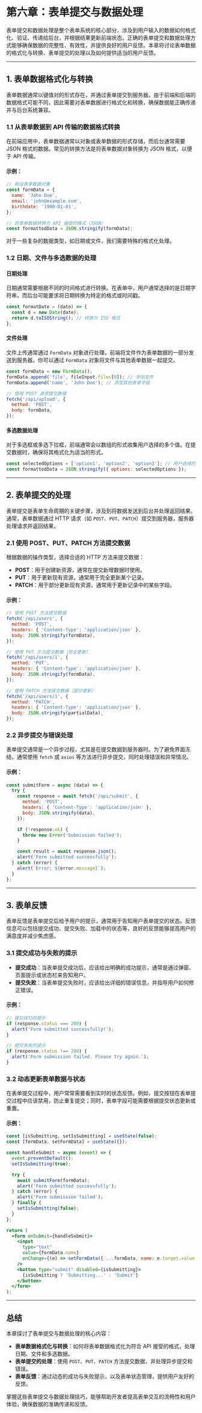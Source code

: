 # 第六章：表单提交与数据处理

表单提交和数据处理是整个表单系统的核心部分，涉及到用户输入的数据如何格式化、验证、传递给后台，并根据结果更新前端状态。正确的表单提交和数据处理方式能够确保数据的完整性、有效性，并提供良好的用户反馈。本章将讨论表单数据的格式化与转换、表单提交的处理以及如何提供适当的用户反馈。

---

## **1. 表单数据格式化与转换**

表单数据通常以键值对的形式存在，并通过表单提交到服务器。由于前端和后端的数据格式可能不同，因此需要对表单数据进行格式化和转换，确保数据能正确传递并与后台系统兼容。

### **1.1 从表单数据到 API 传输的数据格式转换**

在前端应用中，表单数据通常以对象或表单数据的形式存储，而后台通常需要 JSON 格式的数据。常见的转换方法是将表单数据对象转换为 JSON 格式，以便于 API 传输。

#### **示例：**

```javascript
// 假设表单数据对象
const formData = {
  name: 'John Doe',
  email: 'john@example.com',
  birthdate: '1990-01-01',
};

// 将表单数据转换为 API 接受的格式（JSON）
const formattedData = JSON.stringify(formData);
```

对于一些复杂的数据类型，如日期或文件，我们需要特殊的格式化处理。

### **1.2 日期、文件与多选数据的处理**

#### **日期处理**

日期通常需要根据不同的时间格式进行转换。在表单中，用户通常选择的是日期字符串，而后台可能要求将日期转换为特定的格式或时间戳。

```javascript
const formatDate = (date) => {
  const d = new Date(date);
  return d.toISOString(); // 转换为 ISO 格式
};
```

#### **文件处理**

文件上传通常通过 `FormData` 对象进行处理，前端将文件作为表单数据的一部分发送到服务器。你可以通过 `FormData` 对象将文件与其他表单数据一起提交。

```javascript
const formData = new FormData();
formData.append('file', fileInput.files[0]); // 添加文件
formData.append('name', 'John Doe'); // 添加其他表单字段

// 使用 POST 请求提交数据
fetch('/api/upload', {
  method: 'POST',
  body: formData,
});
```

#### **多选数据处理**

对于多选框或多选下拉框，前端通常会以数组的形式收集用户选择的多个值。在提交数据时，确保将其格式化为适当的形式。

```javascript
const selectedOptions = ['option1', 'option2', 'option3']; // 用户选择的选项
const formattedData = JSON.stringify({ options: selectedOptions });
```

---

## **2. 表单提交的处理**

表单提交是表单生命周期的关键步骤，涉及到将数据发送到后台并处理返回结果。通常，表单数据通过 HTTP 请求（如 `POST`、`PUT`、`PATCH`）提交到服务器，服务器处理请求并返回结果。

### **2.1 使用 POST、PUT、PATCH 方法提交数据**

根据数据的操作类型，选择合适的 HTTP 方法来提交数据：

- **POST**：用于创建新资源，通常在提交新增数据时使用。
- **PUT**：用于更新现有资源，通常用于完全更新某个记录。
- **PATCH**：用于部分更新现有资源，通常用于更新记录中的某些字段。

#### **示例：**

```javascript
// 使用 POST 方法提交数据
fetch('/api/users', {
  method: 'POST',
  headers: { 'Content-Type': 'application/json' },
  body: JSON.stringify(formData),
});

// 使用 PUT 方法提交数据（完全更新）
fetch('/api/users/1', {
  method: 'PUT',
  headers: { 'Content-Type': 'application/json' },
  body: JSON.stringify(formData),
});

// 使用 PATCH 方法提交数据（部分更新）
fetch('/api/users/1', {
  method: 'PATCH',
  headers: { 'Content-Type': 'application/json' },
  body: JSON.stringify(partialData),
});
```

### **2.2 异步提交与错误处理**

表单提交通常是一个异步过程，尤其是在提交数据到服务器时。为了避免界面冻结，通常使用 `fetch` 或 `axios` 等方法进行异步提交，同时处理错误和异常情况。

#### **示例：**

```javascript
const submitForm = async (data) => {
  try {
    const response = await fetch('/api/submit', {
      method: 'POST',
      headers: { 'Content-Type': 'application/json' },
      body: JSON.stringify(data),
    });

    if (!response.ok) {
      throw new Error('Submission failed');
    }

    const result = await response.json();
    alert('Form submitted successfully');
  } catch (error) {
    alert(`Error: ${error.message}`);
  }
};
```

---

## **3. 表单反馈**

表单反馈是表单提交后给予用户的提示，通常用于告知用户表单提交的状态。反馈信息可以包括提交成功、提交失败、加载中的状态等，良好的反馈能够提高用户的满意度并减少焦虑感。

### **3.1 提交成功与失败的提示**

- **提交成功**：当表单提交成功后，应该给出明确的成功提示，通常是通过弹窗、页面提示或状态栏来告知用户。
- **提交失败**：当表单提交失败时，应该给出详细的错误信息，并指导用户如何修正错误。

#### **示例：**

```jsx
// 提交成功的提示
if (response.status === 200) {
  alert('Form submitted successfully!');
}

// 提交失败的提示
if (response.status !== 200) {
  alert('Form submission failed. Please try again.');
}
```

### **3.2 动态更新表单数据与状态**

在表单提交过程中，用户常常需要看到实时的状态反馈。例如，提交按钮在表单提交过程中应该禁用，防止重复提交；同时，表单字段可能需要根据提交状态更新或重置。

#### **示例：**

```jsx
const [isSubmitting, setIsSubmitting] = useState(false);
const [formData, setFormData] = useState({});

const handleSubmit = async (event) => {
  event.preventDefault();
  setIsSubmitting(true);

  try {
    await submitForm(formData);
    alert('Form submitted successfully');
  } catch (error) {
    alert('Form submission failed');
  } finally {
    setIsSubmitting(false);
  }
};

return (
  <form onSubmit={handleSubmit}>
    <input
      type="text"
      value={formData.name}
      onChange={(e) => setFormData({ ...formData, name: e.target.value })}
    />
    <button type="submit" disabled={isSubmitting}>
      {isSubmitting ? 'Submitting...' : 'Submit'}
    </button>
  </form>
);
```

---

## **总结**

本章探讨了表单提交与数据处理的核心内容：

- **表单数据格式化与转换**：如何将表单数据格式化为符合 API 接受的格式，处理日期、文件和多选数据。
- **表单提交的处理**：使用 `POST`、`PUT`、`PATCH` 方法提交数据，并处理异步提交和错误。
- **表单反馈**：通过动态的成功与失败提示，以及表单状态管理，提供用户友好的反馈。

掌握这些表单提交与数据处理技巧，能够帮助开发者提高表单交互的流畅性和用户体验，确保数据的准确传递和反馈。
